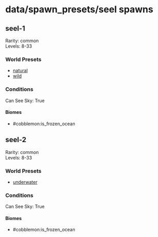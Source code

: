 # data/spawn_presets/seel spawns  
  
## seel-1  
Rarity: common  
Levels: 8-33  
  
### World Presets  
* [natural](/data/spawn_data/natural.md)  
* [wild](/data/spawn_data/wild.md)  
  
### Conditions  
Can See Sky: True  
  
#### Biomes  
  * #cobblemon:is_frozen_ocean
  
  
## seel-2  
Rarity: common  
Levels: 8-33  
  
### World Presets  
* [underwater](/data/spawn_data/underwater.md)  
  
### Conditions  
Can See Sky: True  
  
#### Biomes  
  * #cobblemon:is_frozen_ocean
  
